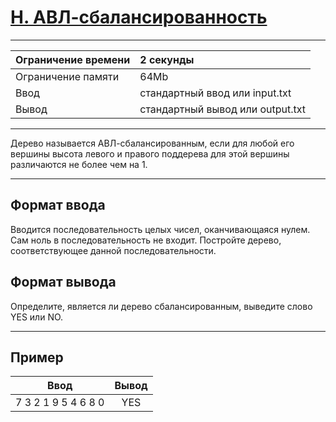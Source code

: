 # [H. АВЛ-сбалансированность](https://contest.yandex.ru/contest/28069/problems/H/)

---
| Ограничение времени  | 2 секунды  |
| :--- |:---|
| Ограничение памяти     | 64Mb |
| Ввод      | стандартный ввод или input.txt |
| Вывод | стандартный вывод или output.txt |
---
Дерево называется АВЛ-сбалансированным, если для любой его вершины высота левого и правого поддерева для этой вершины различаются не более чем на 1.

---
## Формат ввода
Вводится последовательность целых чисел, оканчивающаяся нулем. Сам ноль в последовательность не входит. Постройте дерево, соответствующее данной последовательности.

## Формат вывода
Определите, является ли дерево сбалансированным, выведите слово YES или NO.

---
## Пример

| Ввод  | Вывод  |
| :---: | :---: |
| 7 3 2 1 9 5 4 6 8 0 | YES |
